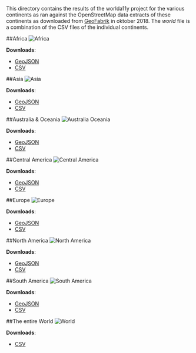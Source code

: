 This directory contains the results of the worlda11y project for the various continents as ran against the OpenStreetMap data extracts of these continents as downloaded from [GeoFabrik](https://download.geofabrik.de/) in oktober 2018. The *world* file is a combination of the CSV files of the individual continents.


##Africa
![Africa](https://raw.githubusercontent.com/stvno/worlda11y/master/results/africa.png)

**Downloads**:
* [GeoJSON](https://github.com/stvno/worlda11y/raw/master/results/africa.geojson)
* [CSV](https://github.com/stvno/worlda11y/raw/master/results/africa.csv)

##Asia
![Asia](https://raw.githubusercontent.com/stvno/worlda11y/master/results/asia.png)

**Downloads**:
* [GeoJSON](https://github.com/stvno/worlda11y/raw/master/results/asia.geojson)
* [CSV](https://github.com/stvno/worlda11y/raw/master/results/asia.csv)

##Australia & Oceania
![Australia Oceania](https://raw.githubusercontent.com/stvno/worlda11y/master/results/australia-oceania.png)

**Downloads**:
* [GeoJSON](https://github.com/stvno/worlda11y/raw/master/results/australia-oceania.geojson)
* [CSV](https://github.com/stvno/worlda11y/raw/master/results/australia-oceania.csv)

##Central America
![Central America](https://raw.githubusercontent.com/stvno/worlda11y/master/results/central-america.png)

**Downloads**:
* [GeoJSON](https://github.com/stvno/worlda11y/raw/master/results/central-america.csv)
* [CSV](https://github.com/stvno/worlda11y/raw/master/results/central-america.csv)

##Europe
![Europe](https://raw.githubusercontent.com/stvno/worlda11y/master/results/europe.png)

**Downloads**:
* [GeoJSON](https://github.com/stvno/worlda11y/raw/master/results/europe.geojson)
* [CSV](https://github.com/stvno/worlda11y/raw/master/results/europe.csv)

##North America
![North America](https://raw.githubusercontent.com/stvno/worlda11y/master/results/north-america.png)

**Downloads**:
* [GeoJSON](https://github.com/stvno/worlda11y/raw/master/results/north-america.geojson)
* [CSV](https://github.com/stvno/worlda11y/raw/master/results/north-america.csv)

##South America
![South America](https://raw.githubusercontent.com/stvno/worlda11y/master/results/south-america.png)

**Downloads**:
* [GeoJSON](https://github.com/stvno/worlda11y/raw/master/results/south-america.geojson)
* [CSV](https://github.com/stvno/worlda11y/raw/master/results/south-america.csv)

##The entire World
![World](https://raw.githubusercontent.com/stvno/worlda11y/master/results/world.png)

**Downloads**:
* [CSV](https://github.com/stvno/worlda11y/raw/master/results/world.csv)